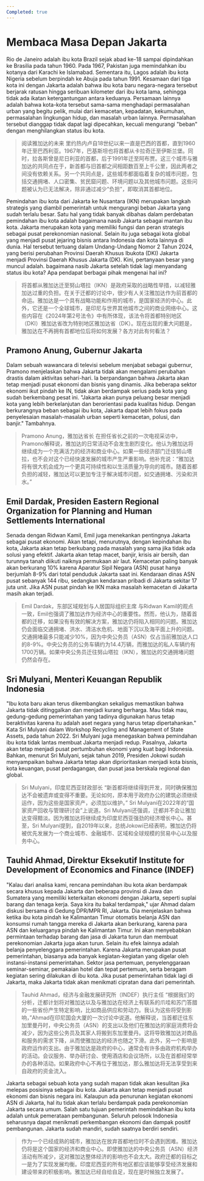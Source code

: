 ```yaml
---
Completed: true
---
```


# Membaca Masa Depan Jakarta

Rio de Janeiro adalah ibu kota Brazil sejak abad ke-18 sampai dipindahkan ke Brasilia pada tahun 1960. Pada 1967, Pakistan juga memindahkan ibu kotanya dari Karachi ke Islamabad. Sementara itu, Lagos adalah ibu kota Nigeria sebelum berpindah ke Abuja pada tahun 1991. Kesamaan dari tiga kota ini dengan Jakarta adalah bahwa ibu kota baru negara-negara tersebut berjarak ratusan hingga seribuan kilometer dari ibu kota lama, sehingga tidak ada ikatan ketergantungan antara keduanya. Persamaan lainnya adalah bahwa kota-kota tersebut sama-sama menghadapi permasalahan urban yang begitu pelik, mulai dari kemacetan, kepadatan, kekumuhan, permasalahan lingkungan hidup, dan masalah urban lainnya. Permasalahan tersebut dianggap tidak dapat lagi dipecahkan, kecuali mengurangi "beban" dengan menghilangkan status ibu kota.

> 阅读雅加达的未来
> 里约热内卢自18世纪以来一直是巴西的首都，直到1960年迁至巴西利亚。1967年，巴基斯坦也将首都从卡拉奇迁至伊斯兰堡。同时，拉各斯曾是尼日利亚的首都，后于1991年迁至阿布贾。这三个城市与雅加达的共同点在于，新首都与旧首都之间相距数百至上千公里，因此两者之间没有依赖关系。另一个共同点是，这些城市都面临着复杂的城市问题，包括交通拥堵、人口密集、贫民窟问题、环境问题以及其他城市问题。这些问题被认为已无法解决，除非通过减少“负担”，即取消其首都地位。

Pemindahan ibu kota dari Jakarta ke Nusantara (IKN) merupakan langkah strategis yang diambil pemerintah untuk mengurangi beban Jakarta yang sudah terlalu besar. Satu hal yang tidak banyak dibahas dalam perdebatan pemindahan ibu kota adalah bagaimana nasib Jakarta sebagai mantan ibu kota. Jakarta merupakan kota yang memiliki fungsi dan peran strategis sebagai pusat perekonomian nasional. Selain itu juga sebagai kota global yang menjadi pusat jejaring bisnis antara Indonesia dan kota lainnya di dunia. Hal tersebut tertuang dalam Undang-Undang Nomor 2 Tahun 2024, yang berisi perubahan Provinsi Daerah Khusus Ibukota (DKI) Jakarta menjadi Provinsi Daerah Khusus Jakarta (DK). Kini, pertanyaan besar yang muncul adalah. bagaimana nasib Jakarta setelah tidak lagi menyandang status ibu kota? Apa pendapat berbagai pihak mengenai hal ini?

> 将首都从雅加达迁至努山塔拉（IKN）是政府采取的战略性举措，以减轻雅加达过重的负担。在关于迁都的讨论中，很少有人关注雅加达作为前首都的命运。雅加达是一个具有战略功能和作用的城市，是国家经济的中心。此外，它还是一个全球城市，是印尼与世界其他城市之间的商业网络中心。这些内容在《2024年第2号法令》中有所体现，该法令将首都特别地区（DKI）雅加达省改为特别地区雅加达省（DK）。现在出现的重大问题是，雅加达在不再拥有首都地位后将如何发展？各方对此有何看法？

## Pramono Anung, Gubernur Jakarta

Dalam sebuah wawancara di televisi sebelum menjabat sebagai gubernur, Pramono menjelaskan bahwa Jakarta tidak akan mengalami perubahan drastis dalam aktivitas sehari-hari. la berpandangan bahwa Jakarta akan tetap menjadi pusat ekonomi dan bisnis yang dinamis. Jika beberapa sektor ekonomi ikut pindah ke IN, tidak akan berdampak serius pada kota yang sudah berkembang pesat ini. "Jakarta akan punya peluang besar menjadi kota yang lebih berkelanjutan dan berorientasi pada kualitas hidup. Dengan berkurangnya beban sebagai ibu kota, Jakarta dapat lebih fokus pada penyelesaian masalah-masalah urban seperti kemacetan, polusi, dan banjir." Tambahnya.

> Pramono Anung，雅加达省长
> 在担任省长之前的一次电视采访中，Pramono解释说，雅加达的日常活动不会发生剧烈变化。他认为雅加达将继续成为一个充满活力的经济和商业中心。如果一些经济部门迁往努山塔拉，也不会对这个已经快速发展的城市产生严重影响。他补充说：“雅加达将有很大机会成为一个更具可持续性和以生活质量为导向的城市。随着首都负担的减轻，雅加达可以更加专注于解决城市问题，如交通拥堵、污染和洪水。”

## Emil Dardak, Presiden Eastern Regional Organization for Planning and Human Settlements International

Senada dengan Ridwan Kamil, Emil juga menekankan pentingnya Jakarta sebagai pusat ekonomi. Akan tetapi, menurutnya, dengan kepindahan ibu kota, Jakarta akan tetap berkubang pada masalah yang sama jika tidak ada solusi yang efektif. Jakarta akan tetap macet, banjir, krisis air bersih, dan turunnya tanah diikuti naiknya permukaan air laut. Kemacetan paling banyak akan berkurang 10% karena Aparatur Sipil Negara (ASN) pusat hanya berjumlah 8-9% dari total penduduk Jakarta saat ini. Kendaraan dinas ASN pusat sebanyak 144 ribu, sedangkan kendaraan pribadi di Jakarta sekitar 17 juta unit. Jika ASN pusat pindah ke IKN maka masalah kemacetan di Jakarta masih akan terjadi.

> Emil Dardak，东部区域规划与人居国际组织主席
> 与Ridwan Kamil的观点一致，Emil也强调了雅加达作为经济中心的重要性。然而，他认为，随着首都的迁移，如果没有有效的解决方案，雅加达仍将陷入相同的问题。雅加达仍会面临交通拥堵、洪水、清洁水危机、地面下沉以及海平面上升的问题。交通拥堵最多只能减少10%，因为中央公务员（ASN）仅占当前雅加达人口的8-9%。中央公务员的公务车辆约为14.4万辆，而雅加达的私人车辆约有1700万辆。如果中央公务员迁往努山塔拉（IKN），雅加达的交通拥堵问题仍然会存在。

## Sri Mulyani, Menteri Keuangan Republik Indonesia

"Ibu kota baru akan terus dikembangkan sekaligus memastikan bahwa Jakarta tidak ditinggalkan dan menjadi kurang berharga. Mau tidak mau, gedung-gedung pemerintahan yang tadinya digunakan harus tetap beraktivitas karena itu adalah aset negara yang harus tetap dipertahankan." Kata Sri Mulyani dalam Workshop Recycling and Management of State Assets, pada tahun 2022. Sri Mulyani juga menegaskan bahwa pemindahan ibu kota tidak lantas membuat Jakarta menjadi redup. Pasalnya, Jakarta akan tetap menjadi pusat pertumbuhan ekonomi yang kuat bagi Indonesia. Bahkan, menurut Sri Mulyani, sejak tahun 2019, Presiden Jokowi sudah menyampaikan bahwa Jakarta tetap akan diprioritaskan menjadi kota bisnis, kota keuangan, pusat perdagangan, dan pusat jasa berskala regional dan global.

> Sri Mulyani，印度尼西亚财政部长
> “新首都将继续得到开发，同时确保雅加达不会被遗弃或变得不重要。无论如何，原本用于政府办公的建筑必须继续运作，因为这些是国家资产，必须加以维护。” Sri Mulyani在2022年的“国家资产回收与管理研讨会”上说道。Sri Mulyani还强调，迁都并不会让雅加达变得黯淡。因为雅加达将继续成为印度尼西亚强劲的经济增长中心。甚至，Sri Mulyani提到，自2019年以来，总统Jokowi已经表明，雅加达仍将被优先发展为一个商业城市、金融城市、区域和全球规模的贸易中心以及服务中心。

## Tauhid Ahmad, Direktur Eksekutif Institute for Development of Economics and Finance (INDEF)

"Kalau dari analisa kami, rencana pemindahan ibu kota akan berdampak secara khusus kepada Jakarta dan beberapa provinsi di Jawa dan Sumatera yang memiliki keterkaitan ekonomi dengan Jakarta, seperti suplai barang dan tenaga kerja. Saya kira itu bakal terdampak," ujar Ahmad dalam diskusi bersama di Gedung DPR/MPR RI, Jakarta. Dia menjelaskan bahwa ketika ibu kota pindah ke Kalimantan Timur otomatis belanja ASN dan konsumsi rumah tangga mereka di Jakarta akan berkurang, karena para ASN dan keluarganya pindah ke Kalimantan Timur. Ini akan menyebabkan permintaan terhadap barang dan jasa di Jakarta turun dan membuat perekonomian Jakarta juga akan turun. Selain itu efek lainnya adalah belanja penyelenggara pemerintahan. Karena Jakarta merupakan pusat pemerintahan, biasanya ada banyak kegiatan-kegiatan yang digelar oleh instansi-instansi pemerintahan. Sektor jasa pertemuan, penyelenggaraan seminar-seminar, pemakaian hotel dan tepat pertemuan, serta beragam kegiatan sering dilakukan di ibu kota. Jika pusat pemerintahan tidak lagi di Jakarta, maka Jakarta tidak akan menikmati cipratan dana dari pemerintah.

> Tauhid Ahmad，经济与金融发展研究所（INDEF）执行主任
> “根据我们的分析，迁都计划将对雅加达以及与雅加达在经济上有联系的爪哇和苏门答腊的一些省份产生特定影响，比如商品供应和劳动力。我认为这些将受到影响，”Ahmad在印尼国会大厦的一次讨论中说道。他解释说，当首都迁往东加里曼丹时，中央公务员（ASN）的支出以及他们在雅加达的家庭消费将会减少，因为这些公务员及其家人将搬到东加里曼丹。这将导致雅加达对商品和服务的需求下降，从而使雅加达的经济也随之下滑。此外，另一个影响是政府运作的支出。由于雅加达是政府的中心，通常会有许多由政府机构举办的活动。会议服务、举办研讨会、使用酒店和会议场所，以及在首都经常举办的各种活动。如果政府中心不再位于雅加达，那么雅加达将无法享受到来自政府的资金流入。

Jakarta sebagai sebuah kota yang sudah mapan tidak akan kesulitan jika melepas posisinya sebagai ibu kota. Jakarta akan tetap menjadi pusat ekonomi dan bisnis negara ini. Kalaupun ada penurunan kegiatan ekonomi ASN di Jakarta, hal itu tidak akan terlalu berdampak pada perekonomian Jakarta secara umum. Salah satu tujuan pemerintah memindahkan ibu kota adalah untuk pemerataan pembangunan. Seluruh pelosok Indonesia seharusnya dapat menikmati perkembangan ekonomi dan dampak positif pembangunan. Jakarta sudah mandiri, sudah saatnya berdiri sendiri.

> 作为一个已经成熟的城市，雅加达在放弃首都地位时不会遇到困难。雅加达仍将是这个国家的经济和商业中心。即使雅加达的中央公务员（ASN）经济活动有所减少，这对雅加达整体经济的影响也不会太大。政府迁都的目标之一是为了实现发展均衡。印度尼西亚的所有地区都应该能够享受经济发展和建设带来的积极影响。雅加达已经自给自足，现在是时候独立发展了。
